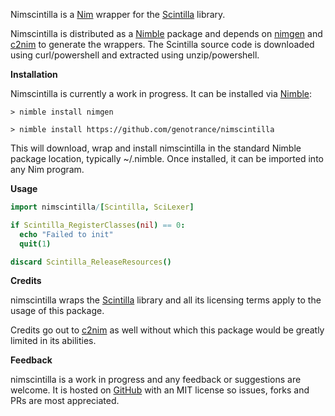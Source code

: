 Nimscintilla is a [Nim](https://nim-lang.org/) wrapper for the [Scintilla](https://www.scintilla.org) library.

Nimscintilla is distributed as a [Nimble](https://github.com/nim-lang/nimble) package and depends on [nimgen](https://github.com/genotrance/nimgen) and [c2nim](https://github.com/nim-lang/c2nim/) to generate the wrappers. The Scintilla source code is downloaded using curl/powershell and extracted using unzip/powershell.

__Installation__

Nimscintilla is currently a work in progress. It can be installed via [Nimble](https://github.com/nim-lang/nimble):

```
> nimble install nimgen

> nimble install https://github.com/genotrance/nimscintilla
```

This will download, wrap and install nimscintilla in the standard Nimble package location, typically ~/.nimble. Once installed, it can be imported into any Nim program.

__Usage__

```nim
import nimscintilla/[Scintilla, SciLexer]

if Scintilla_RegisterClasses(nil) == 0:
  echo "Failed to init"
  quit(1)

discard Scintilla_ReleaseResources()
```

__Credits__

nimscintilla wraps the [Scintilla](https://www.scintilla.org) library and all its licensing terms apply to the usage of this package.

Credits go out to [c2nim](https://github.com/nim-lang/c2nim/) as well without which this package would be greatly limited in its abilities.

__Feedback__

nimscintilla is a work in progress and any feedback or suggestions are welcome. It is hosted on [GitHub](https://github.com/genotrance/nimscintilla) with an MIT license so issues, forks and PRs are most appreciated.
